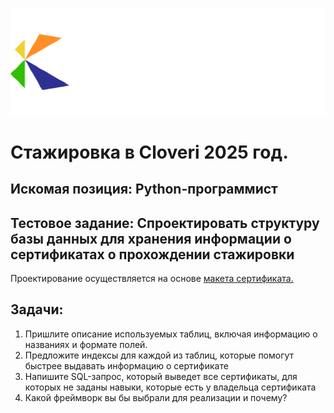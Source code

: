 ![cloveri start logo](https://github.com/hoittoken/Cloveri_2025/blob/b606b85ad34d934e82f9ced2a83c7e7c9fe4a3e1/images/cloveri_start.png)

# Стажировка в Cloveri 2025 год.

## Искомая позиция: **Python-программист**

## Тестовое задание: **Спроектировать структуру базы данных для хранения информации о сертификатах о прохождении стажировки**

Проектирование осуществляется на основе [макета сертификата.](https://cloveri.com/certificate/f7bcd817-42f9-e2ca-0226-f6e916ce6b73)

## Задачи:

1. Пришлите описание используемых таблиц, включая информацию о названиях и формате полей.
2. Предложите индексы для каждой из таблиц, которые помогут быстрее выдавать информацию о сертификате
3. Напишите SQL-запрос, который выведет все сертификаты, для которых не заданы навыки, которые есть у владельца сертификата
4. Какой фреймворк вы бы выбрали для реализации и почему?
